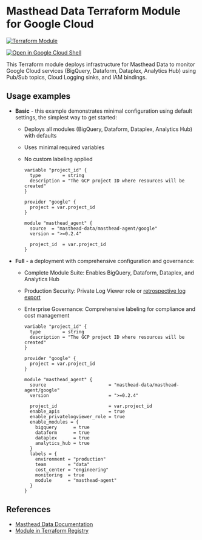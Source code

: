 # Masthead Data Terraform Module for Google Cloud

[![Terraform Module](https://img.shields.io/badge/Terraform-Module-blue.svg)](https://registry.terraform.io/modules/masthead-data/masthead-agent/google/latest)

[![Open in Google Cloud Shell](https://gstatic.com/cloudssh/images/open-btn.svg)](https://shell.cloud.google.com/cloudshell/editor?cloudshell_git_repo=https%3A%2F%2Fgithub.com%2FMasthead-Data%2Fterraform-google-masthead-agent)

This Terraform module deploys infrastructure for Masthead Data to monitor Google Cloud services (BigQuery, Dataform, Dataplex, Analytics Hub) using Pub/Sub topics, Cloud Logging sinks, and IAM bindings.

## Usage examples

- **Basic** - this example demonstrates minimal configuration using default settings, the simplest way to get started:

  - Deploys all modules (BigQuery, Dataform, Dataplex, Analytics Hub) with defaults
  - Uses minimal required variables
  - No custom labeling applied

    ```hcl
    variable "project_id" {
      type        = string
      description = "The GCP project ID where resources will be created"
    }

    provider "google" {
      project = var.project_id
    }

    module "masthead_agent" {
      source  = "masthead-data/masthead-agent/google"
      version = ">=0.2.4"

      project_id  = var.project_id
    }
    ```

- **Full** - a deployment with comprehensive configuration and governance:

  - Complete Module Suite: Enables BigQuery, Dataform, Dataplex, and Analytics Hub
  - Production Security: Private Log Viewer role or [retrospective log export](https://docs.mastheadata.com/set-up/saas-manual-resource-creation-google-cloud-+-bigquery#export-retrospective-logs)
  - Enterprise Governance: Comprehensive labeling for compliance and cost management

    ```hcl
    variable "project_id" {
      type        = string
      description = "The GCP project ID where resources will be created"
    }

    provider "google" {
      project = var.project_id
    }

    module "masthead_agent" {
      source                       = "masthead-data/masthead-agent/google"
      version                      = ">=0.2.4"

      project_id                   = var.project_id
      enable_apis                  = true
      enable_privatelogviewer_role = true
      enable_modules = {
        bigquery      = true
        dataform      = true
        dataplex      = true
        analytics_hub = true
      }
      labels = {
        environment = "production"
        team        = "data"
        cost_center = "engineering"
        monitoring  = true
        module      = "masthead-agent"
      }
    }
    ```

## References

- [Masthead Data Documentation](https://docs.mastheadata.com/saas-manual-resource-creation-google-cloud-+-bigquery)
- [Module in Terraform Registry](https://registry.terraform.io/modules/masthead-data/masthead-agent/google/latest)
